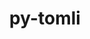---
title: "py-tomli"
layout: cache
categories: [package, develop-2023-06-11]
meta: {"versions": ["2.0.1"], "compilers": ["gcc@=11.1.0", "gcc@=11.3.0", "gcc@=12.1.0", "gcc@=7.3.1", "gcc@=7.5.0", "oneapi@=2023.1.0"], "oss": ["amzn2", "ubuntu18.04", "ubuntu20.04", "ubuntu22.04"], "platforms": ["linux"], "targets": ["aarch64", "neoverse_n1", "ppc64le", "x86_64", "x86_64_v3"], "stacks": ["aws-isc", "aws-isc-aarch64", "data-vis-sdk", "e4s", "e4s-oneapi", "e4s-power", "ml-linux-x86_64-cpu", "ml-linux-x86_64-cuda", "ml-linux-x86_64-rocm", "radiuss", "root", "tutorial"], "num_specs": 14, "num_specs_by_stack": {"e4s": 2, "root": 14, "e4s-power": 2, "ml-linux-x86_64-cuda": 1, "ml-linux-x86_64-cpu": 1, "ml-linux-x86_64-rocm": 1, "aws-isc-aarch64": 2, "radiuss": 2, "data-vis-sdk": 2, "e4s-oneapi": 1, "tutorial": 1, "aws-isc": 1}}
spec_details: [{"hash": "lxn7ncxchtpqqrnwlot67nfytbofuvvu", "compiler": "gcc@=11.1.0", "versions": ["2.0.1"], "os": "ubuntu20.04", "platform": "linux", "target": "x86_64_v3", "variants": ["build_system=python_pip"], "stacks": ["e4s", "root"], "size": "-", "tarball": "https://binaries.spack.io/releases/develop-2023-06-11/build_cache/linux-ubuntu20.04-x86_64_v3/gcc-11.1.0/py-tomli-2.0.1/linux-ubuntu20.04-x86_64_v3-gcc-11.1.0-py-tomli-2.0.1-lxn7ncxchtpqqrnwlot67nfytbofuvvu.spack"}, {"hash": "qzefo25cx7s2xdywto5o5vgjv43htake", "compiler": "gcc@=11.1.0", "versions": ["2.0.1"], "os": "ubuntu20.04", "platform": "linux", "target": "ppc64le", "variants": ["build_system=python_pip"], "stacks": ["root", "e4s-power"], "size": "-", "tarball": "https://binaries.spack.io/releases/develop-2023-06-11/build_cache/linux-ubuntu20.04-ppc64le/gcc-11.1.0/py-tomli-2.0.1/linux-ubuntu20.04-ppc64le-gcc-11.1.0-py-tomli-2.0.1-qzefo25cx7s2xdywto5o5vgjv43htake.spack"}, {"hash": "ld7hjxebsei32lmzzexmpov3qyd2eta5", "compiler": "gcc@=11.3.0", "versions": ["2.0.1"], "os": "ubuntu22.04", "platform": "linux", "target": "x86_64_v3", "variants": ["build_system=python_pip"], "stacks": ["ml-linux-x86_64-cuda", "ml-linux-x86_64-cpu", "ml-linux-x86_64-rocm", "root"], "size": "-", "tarball": "https://binaries.spack.io/releases/develop-2023-06-11/build_cache/linux-ubuntu22.04-x86_64_v3/gcc-11.3.0/py-tomli-2.0.1/linux-ubuntu22.04-x86_64_v3-gcc-11.3.0-py-tomli-2.0.1-ld7hjxebsei32lmzzexmpov3qyd2eta5.spack"}, {"hash": "nzbpjqaf2ex264nzplchwdpljl3cx56y", "compiler": "gcc@=7.3.1", "versions": ["2.0.1"], "os": "amzn2", "platform": "linux", "target": "aarch64", "variants": ["build_system=python_pip"], "stacks": ["aws-isc-aarch64", "root"], "size": "-", "tarball": "https://binaries.spack.io/releases/develop-2023-06-11/build_cache/linux-amzn2-aarch64/gcc-7.3.1/py-tomli-2.0.1/linux-amzn2-aarch64-gcc-7.3.1-py-tomli-2.0.1-nzbpjqaf2ex264nzplchwdpljl3cx56y.spack"}, {"hash": "6ygbkda4f3a7c4coicqtjhglj54nvu4g", "compiler": "gcc@=11.1.0", "versions": ["2.0.1"], "os": "ubuntu20.04", "platform": "linux", "target": "ppc64le", "variants": ["build_system=python_pip"], "stacks": ["root", "e4s-power"], "size": "-", "tarball": "https://binaries.spack.io/releases/develop-2023-06-11/build_cache/linux-ubuntu20.04-ppc64le/gcc-11.1.0/py-tomli-2.0.1/linux-ubuntu20.04-ppc64le-gcc-11.1.0-py-tomli-2.0.1-6ygbkda4f3a7c4coicqtjhglj54nvu4g.spack"}, {"hash": "yvan2o472z63etwxn4gfe7rqrqeos7at", "compiler": "gcc@=11.1.0", "versions": ["2.0.1"], "os": "ubuntu20.04", "platform": "linux", "target": "x86_64_v3", "variants": ["build_system=python_pip"], "stacks": ["e4s", "root"], "size": "-", "tarball": "https://binaries.spack.io/releases/develop-2023-06-11/build_cache/linux-ubuntu20.04-x86_64_v3/gcc-11.1.0/py-tomli-2.0.1/linux-ubuntu20.04-x86_64_v3-gcc-11.1.0-py-tomli-2.0.1-yvan2o472z63etwxn4gfe7rqrqeos7at.spack"}, {"hash": "6juaijp2yeddqdztfbxebik5vng72qm6", "compiler": "gcc@=7.5.0", "versions": ["2.0.1"], "os": "ubuntu18.04", "platform": "linux", "target": "x86_64_v3", "variants": ["build_system=python_pip"], "stacks": ["root", "radiuss"], "size": "-", "tarball": "https://binaries.spack.io/releases/develop-2023-06-11/build_cache/linux-ubuntu18.04-x86_64_v3/gcc-7.5.0/py-tomli-2.0.1/linux-ubuntu18.04-x86_64_v3-gcc-7.5.0-py-tomli-2.0.1-6juaijp2yeddqdztfbxebik5vng72qm6.spack"}, {"hash": "7xc3glcvr43enmdws3hupadtcly2kppb", "compiler": "gcc@=11.1.0", "versions": ["2.0.1"], "os": "ubuntu20.04", "platform": "linux", "target": "x86_64_v3", "variants": ["build_system=python_pip"], "stacks": ["root", "data-vis-sdk"], "size": "-", "tarball": "https://binaries.spack.io/releases/develop-2023-06-11/build_cache/linux-ubuntu20.04-x86_64_v3/gcc-11.1.0/py-tomli-2.0.1/linux-ubuntu20.04-x86_64_v3-gcc-11.1.0-py-tomli-2.0.1-7xc3glcvr43enmdws3hupadtcly2kppb.spack"}, {"hash": "qdsmsxz7fsinax5g7cl7clhlpottgie3", "compiler": "oneapi@=2023.1.0", "versions": ["2.0.1"], "os": "ubuntu20.04", "platform": "linux", "target": "x86_64", "variants": ["build_system=python_pip"], "stacks": ["root", "e4s-oneapi"], "size": "-", "tarball": "https://binaries.spack.io/releases/develop-2023-06-11/build_cache/linux-ubuntu20.04-x86_64/oneapi-2023.1.0/py-tomli-2.0.1/linux-ubuntu20.04-x86_64-oneapi-2023.1.0-py-tomli-2.0.1-qdsmsxz7fsinax5g7cl7clhlpottgie3.spack"}, {"hash": "jmarrl76z2ivuu7bn2ecrvj5uatsbsec", "compiler": "gcc@=11.1.0", "versions": ["2.0.1"], "os": "ubuntu20.04", "platform": "linux", "target": "x86_64_v3", "variants": ["build_system=python_pip"], "stacks": ["root", "data-vis-sdk"], "size": "-", "tarball": "https://binaries.spack.io/releases/develop-2023-06-11/build_cache/linux-ubuntu20.04-x86_64_v3/gcc-11.1.0/py-tomli-2.0.1/linux-ubuntu20.04-x86_64_v3-gcc-11.1.0-py-tomli-2.0.1-jmarrl76z2ivuu7bn2ecrvj5uatsbsec.spack"}, {"hash": "j5qyet26dnrtnwhphu6aswlucnt2cgrj", "compiler": "gcc@=7.5.0", "versions": ["2.0.1"], "os": "ubuntu18.04", "platform": "linux", "target": "x86_64_v3", "variants": ["build_system=python_pip"], "stacks": ["root", "radiuss"], "size": "-", "tarball": "https://binaries.spack.io/releases/develop-2023-06-11/build_cache/linux-ubuntu18.04-x86_64_v3/gcc-7.5.0/py-tomli-2.0.1/linux-ubuntu18.04-x86_64_v3-gcc-7.5.0-py-tomli-2.0.1-j5qyet26dnrtnwhphu6aswlucnt2cgrj.spack"}, {"hash": "i7yvlmguqyo2xb525a7cqn4qleatutgn", "compiler": "gcc@=12.1.0", "versions": ["2.0.1"], "os": "ubuntu22.04", "platform": "linux", "target": "x86_64_v3", "variants": ["build_system=python_pip"], "stacks": ["root", "tutorial"], "size": "-", "tarball": "https://binaries.spack.io/releases/develop-2023-06-11/build_cache/linux-ubuntu22.04-x86_64_v3/gcc-12.1.0/py-tomli-2.0.1/linux-ubuntu22.04-x86_64_v3-gcc-12.1.0-py-tomli-2.0.1-i7yvlmguqyo2xb525a7cqn4qleatutgn.spack"}, {"hash": "llqucgv4bxwvi4hz73g6nw5wzdoxc6c4", "compiler": "gcc@=7.3.1", "versions": ["2.0.1"], "os": "amzn2", "platform": "linux", "target": "x86_64_v3", "variants": ["build_system=python_pip"], "stacks": ["aws-isc", "root"], "size": "-", "tarball": "https://binaries.spack.io/releases/develop-2023-06-11/build_cache/linux-amzn2-x86_64_v3/gcc-7.3.1/py-tomli-2.0.1/linux-amzn2-x86_64_v3-gcc-7.3.1-py-tomli-2.0.1-llqucgv4bxwvi4hz73g6nw5wzdoxc6c4.spack"}, {"hash": "h7wwpvdcw7ynkceaz6acksrqafhhlphk", "compiler": "gcc@=7.3.1", "versions": ["2.0.1"], "os": "amzn2", "platform": "linux", "target": "neoverse_n1", "variants": ["build_system=python_pip"], "stacks": ["aws-isc-aarch64", "root"], "size": "-", "tarball": "https://binaries.spack.io/releases/develop-2023-06-11/build_cache/linux-amzn2-neoverse_n1/gcc-7.3.1/py-tomli-2.0.1/linux-amzn2-neoverse_n1-gcc-7.3.1-py-tomli-2.0.1-h7wwpvdcw7ynkceaz6acksrqafhhlphk.spack"}]
---